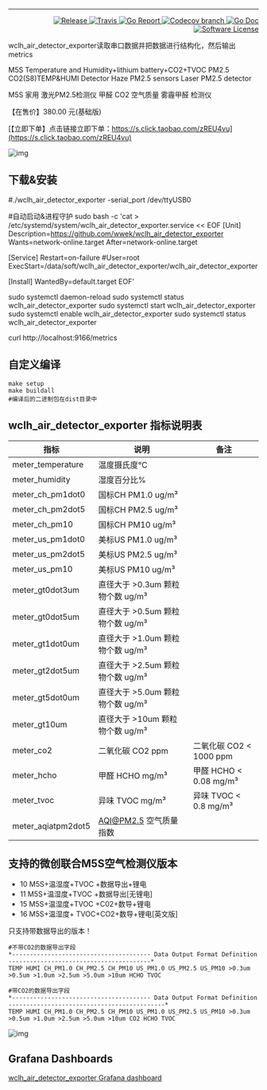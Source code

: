 
--- 
 
<p align="right">
  <a href="https://github.com/wwek/wclh_air_detector_exporter/releases/latest">
    <img alt="Release" src="https://img.shields.io/github/release/wwek/wclh_air_detector_exporter.svg?style=flat-square">
  </a>
  <a href="https://github.com/wwek/wclh_air_detector_exporter/master">
    <img alt="Travis" src="https://img.shields.io/travis/wwek/wclh_air_detector_exporter/master.svg?style=flat-square">
  </a>
  <a href="https://goreportcard.com/report/github.com/wwek/wclh_air_detector_exporter">
    <img alt="Go Report" src="https://goreportcard.com/badge/github.com/wwek/wclh_air_detector_exporter?style=flat-square" />
  </a>
  <a href="https://codecov.io/gh/wwek/wclh_air_detector_exporter">
    <img alt="Codecov branch" src="https://codecov.io/gh/wwek/wclh_air_detector_exporter/branch/master/graph/badge.svg?style=flat-square" />
  </a>
  <a href="https://godoc.org/github.com/wwek/wclh_air_detector_exporter">
    <img alt="Go Doc" src="https://img.shields.io/badge/godoc-reference-blue.svg?style=flat-square" />
  </a>
  <a href="https://github.com/wwek/wclh_air_detector_exporter/blob/master/LICENSE">
    <img alt="Software License" src="https://img.shields.io/github/license/wwek/wclh_air_detector_exporter.svg?style=flat-square" />
  </a>
</p>


wclh_air_detector_exporter读取串口数据并把数据进行结构化，然后输出metrics
 
 M5S Temperature and Humidity+lithium battery+CO2+TVOC PM2.5 CO2(S8)TEMP&HUMI Detector Haze PM2.5 sensors Laser PM2.5 detector

 M5S 家用 激光PM2.5检测仪 甲醛 CO2 空气质量 雾霾甲醛 检测仪
 
 【在售价】380.00 元(基础版)
 
 [【立即下单】点击链接立即下单：https://s.click.taobao.com/zREU4vu](https://s.click.taobao.com/zREU4vu)
 
 ![img](https://img.alicdn.com/i2/2375177132/O1CN01tI2WiW22YVDTkFZfx_!!2375177132.jpg)
 


## 下载&安装
#./wclh_air_detector_exporter -serial_port /dev/ttyUSB0

#自动启动&进程守护
sudo bash -c 'cat > /etc/systemd/system/wclh_air_detector_exporter.service << EOF
[Unit]
Description=https://github.com/wwek/wclh_air_detector_exporter
Wants=network-online.target
After=network-online.target

[Service]
Restart=on-failure
#User=root
ExecStart=/data/soft/wclh_air_detector_exporter/wclh_air_detector_exporter

[Install]
WantedBy=default.target
EOF'

sudo systemctl daemon-reload
sudo systemctl status wclh_air_detector_exporter
sudo systemctl start wclh_air_detector_exporter
sudo systemctl enable wclh_air_detector_exporter
sudo systemctl status wclh_air_detector_exporter

curl http://localhost:9166/metrics

## 自定义编译
```
make setup
make buildall
#编译后的二进制包在dist目录中
```

## wclh_air_detector_exporter 指标说明表

| 指标               | 说明                             | 备注                    |
| ------------------ | -------------------------------- | ----------------------- |
| meter_temperature  | 温度摄氏度℃                      |                         |
| meter_humidity     | 湿度百分比%                      |                         |
| meter_ch_pm1dot0    | 国标CH PM1.0 ug/m³               |                         |
| meter_ch_pm2dot5    | 国标CH PM2.5 ug/m³               |                         |
| meter_ch_pm10       | 国标CH PM10 ug/m³                |                         |
| meter_us_pm1dot0    | 美标US PM1.0 ug/m³               |                         |
| meter_us_pm2dot5    | 美标US PM2.5 ug/m³               |                         |
| meter_us_pm10       | 美标US PM10 ug/m³                |                         |
| meter_gt0dot3um    | 直径大于 >0.3um 颗粒物个数 ug/m³ |                         |
| meter_gt0dot5um    | 直径大于 >0.5um 颗粒物个数 ug/m³ |                         |
| meter_gt1dot0um    | 直径大于 >1.0um 颗粒物个数 ug/m³ |                         |
| meter_gt2dot5um    | 直径大于 >2.5um 颗粒物个数 ug/m³ |                         |
| meter_gt5dot0um    | 直径大于 >5.0um 颗粒物个数 ug/m³ |                         |
| meter_gt10um       | 直径大于 >10um 颗粒物个数 ug/m³  |                         |
| meter_co2          | 二氧化碳 CO2 ppm                 | 二氧化碳 CO2 < 1000 ppm |
| meter_hcho         | 甲醛 HCHO mg/m³                  | 甲醛 HCHO < 0.08 mg/m³  |
| meter_tvoc         | 异味 TVOC mg/m³                  | 异味 TVOC < 0.8 mg/m³   |
| meter_aqiatpm2dot5 | AQI@PM2.5 空气质量指数           |                         |




## 支持的微创联合M5S空气检测仪版本

* 10 M5S+温湿度+TVOC +数据导出+锂电
* 11 M5S+温湿度+TVOC +数据导出[无锂电]
* 15 M5S+温湿度+TVOC +C02+数导+锂电
* 16 M5S+温湿度+ TVOC+CO2+数导+锂电[英文版]

只支持带数据导出的版本！
```
#不带CO2的数据导出字段
*--------------------------------------- Data Output Format Definition ----------------------------------------*
TEMP HUMI CH_PM1.0 CH_PM2.5 CH_PM10 US_PM1.0 US_PM2.5 US_PM10 >0.3um >0.5um >1.0um >2.5um >5.0um >10um HCHO TVOC

#带CO2的数据导出字段
*--------------------------------------- Data Output Format Definition --------------------------------------------*
TEMP HUMI CH_PM1.0 CH_PM2.5 CH_PM10 US_PM1.0 US_PM2.5 US_PM10 >0.3um >0.5um >1.0um >2.5um >5.0um >10um CO2 HCHO TVOC
```

![img](https://img.alicdn.com/imgextra/i2/2375177132/TB24_lLqz7nBKNjSZLeXXbxCFXa_!!2375177132.jpg)

## Grafana Dashboards

 [wclh_air_detector_exporter Grafana dashboard](./grafana-dashboard.json)
